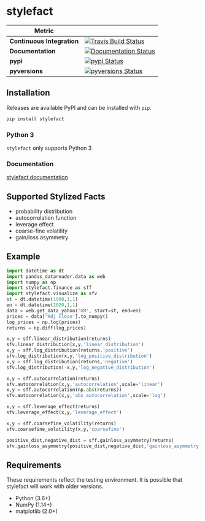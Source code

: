 # stylefact


| Metric                     |                                                                                                                                          |
|----------------------------|------------------------------------------------------------------------------------------------------------------------------------------|
| **Continuous Integration** | [![Travis Build Status](https://travis-ci.org/stakahashy/stylefact.svg)](https://travis-ci.org/stakahashy/stylefact)                     |
| **Documentation**          | [![Documentation Status](https://readthedocs.org/projects/stylefact/badge/?version=latest)](http://stylefact.readthedocs.org/en/latest/) |
| **pypi**                   | [![pypi Status](https://img.shields.io/pypi/v/stylefact.svg)](https://pypi.python.org/pypi/stylefact)                                    |
| **pyversions**             | [![pyversions Status](https://img.shields.io/pypi/pyversions/stylefact.svg)](https://pypi.python.org/pypi/stylefact)                     |

## Installation

Releases are available PyPI and can be installed with `pip`.

```bash
pip install stylefact
```

### Python 3
  `stylefact` only supports Python 3

### Documentation
[stylefact documentation](https://stylefact.readthedocs.io/en/latest/)


## Supported Stylized Facts

- probability distribution
- autocorrelation function
- leverage effect
- coarse-fine volatility
- gain/loss asymmetry

## Example

```python
import datetime as dt
import pandas_datareader.data as web
import numpy as np
import stylefact.finance as sff
import stylefact.visualize as sfv
st = dt.datetime(1990,1,1)
en = dt.datetime(2020,1,1)
data = web.get_data_yahoo('GM', start=st, end=en)
prices = data['Adj Close'].to_numpy()
log_prices = np.log(prices)
returns = np.diff(log_prices)

x,y = sff.linear_distribution(returns)
sfv.linear_distribution(x,y,'linear_distribution')
x,y = sff.log_distribution(returns,'positive')
sfv.log_distribution(x,y,'log_positive_distribution')
x,y = sff.log_distribution(returns,'negative')
sfv.log_distribution(-x,y,'log_negative_distribution')

x,y = sff.autocorrelation(returns)
sfv.autocorrelation(x,y,'autocorrelation',scale='linear')
x,y = sff.autocorrelation(np.abs(returns))
sfv.autocorrelation(x,y,'abs_autocorrelation',scale='log')

x,y = sff.leverage_effect(returns)
sfv.leverage_effect(x,y,'leverage_effect')

x,y = sff.coarsefine_volatility(returns)
sfv.coarsefine_volatility(x,y,'coarsefine')

positive_dist,negative_dist = sff.gainloss_asymmetry(returns)
sfv.gainloss_asymmetry(positive_dist,negative_dist,'gainloss_asymmetry')

```

## Requirements

These requirements reflect the testing environment. It is possible
that stylefact will work with older versions.

- Python (3.6+)
- NumPy (1.14+)
- matplotlib (2.0+)

